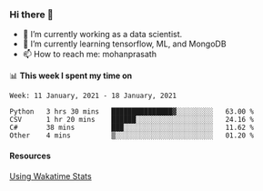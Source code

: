 ### Hi there 👋

- 🔭 I’m currently working as a data scientist.
- 🌱 I’m currently learning tensorflow, ML, and MongoDB
- 📫 How to reach me: mohanprasath

📊 **This week I spent my time on**
<!--START_SECTION:waka-->
```text
Week: 11 January, 2021 - 18 January, 2021

Python   3 hrs 30 mins   ███████████████▓░░░░░░░░░   63.00 % 
CSV      1 hr 20 mins    ██████░░░░░░░░░░░░░░░░░░░   24.16 % 
C#       38 mins         ███░░░░░░░░░░░░░░░░░░░░░░   11.62 % 
Other    4 mins          ▒░░░░░░░░░░░░░░░░░░░░░░░░   01.20 % 
```
<!--END_SECTION:waka-->

#### Resources
[Using Wakatime Stats](https://github.com/marketplace/actions/waka-readme)
